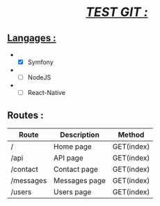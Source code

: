 # <center><u><i>TEST GIT :</i></u></center>

## <u>Langages :</u>

- -[x] Symfony
- -[ ] NodeJS
- -[ ] React-Native

## Routes :

| Route     | Description   | Method     |
|-----------|---------------|------------|
| /         | Home page     | GET(index) |
| /api      | API page      | GET(index) |
| /contact  | Contact page  | GET(index) |
| /messages | Messages page | GET(index) |
| /users    | Users page    | GET(index) |

